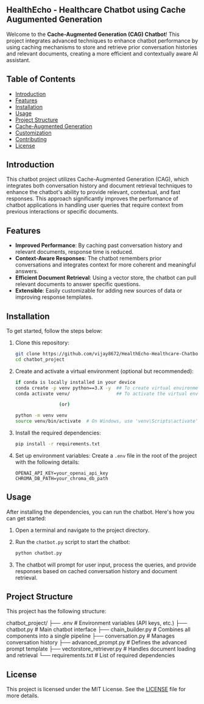 ## HealthEcho - Healthcare Chatbot using Cache Augumented Generation

Welcome to the **Cache-Augmented Generation (CAG) Chatbot**! This project integrates advanced techniques to enhance chatbot performance by using caching mechanisms to store and retrieve prior conversation histories and relevant documents, creating a more efficient and contextually aware AI assistant.


## Table of Contents
- [Introduction](#introduction)
- [Features](#features)
- [Installation](#installation)
- [Usage](#usage)
- [Project Structure](#project-structure)
- [Cache-Augmented Generation](#cache-augmented-generation-cag)
- [Customization](#customization)
- [Contributing](#contributing)
- [License](#license)

## Introduction

This chatbot project utilizes Cache-Augmented Generation (CAG), which integrates both conversation history and document retrieval techniques to enhance the chatbot's ability to provide relevant, contextual, and fast responses. This approach significantly improves the performance of chatbot applications in handling user queries that require context from previous interactions or specific documents.

## Features

- **Improved Performance**: By caching past conversation history and relevant documents, response time is reduced.
- **Context-Aware Responses**: The chatbot remembers prior conversations and integrates context for more coherent and meaningful answers.
- **Efficient Document Retrieval**: Using a vector store, the chatbot can pull relevant documents to answer specific questions.
- **Extensible**: Easily customizable for adding new sources of data or improving response templates.

## Installation

To get started, follow the steps below:

1. Clone this repository:
    ```bash
    git clone https://github.com/vijay8672/HealthEcho-Healthcare-Chatbot-using-Cache-Augumented-Generation.git
    cd chatbot_project
    ```

2. Create and activate a virtual environment (optional but recommended):
    ```bash
    if conda is locally installed in your device
    conda create -p venv python==3.X -y  ## To create virtual environment
    conda activate venv/                 ## To activate the virtual environment

                    (or)
    
    python -m venv venv
    source venv/bin/activate  # On Windows, use 'venv\Scripts\activate'
    ```

3. Install the required dependencies:
    ```bash
    pip install -r requirements.txt
    ```

4. Set up environment variables:
    Create a `.env` file in the root of the project with the following details:
    ```
    OPENAI_API_KEY=your_openai_api_key
    CHROMA_DB_PATH=your_chroma_db_path
    ```

## Usage

After installing the dependencies, you can run the chatbot. Here's how you can get started:

1. Open a terminal and navigate to the project directory.
2. Run the `chatbot.py` script to start the chatbot:
    ```bash
    python chatbot.py
    ```

3. The chatbot will prompt for user input, process the queries, and provide responses based on cached conversation history and document retrieval.

## Project Structure

This project has the following structure:

chatbot_project/
├── .env                      # Environment variables (API keys, etc.)
├── chatbot.py                # Main chatbot interface
├── chain_builder.py          # Combines all components into a single pipeline
├── conversation.py           # Manages conversation history
├── advanced_prompt.py        # Defines the advanced prompt template
├── vectorstore_retriever.py  # Handles document loading and retrieval
└── requirements.txt          # List of required dependencies

## License

This project is licensed under the MIT License. See the [LICENSE](LICENSE) file for more details.


